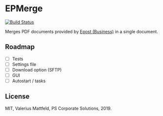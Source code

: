 # EPMerge
[![Build Status](https://dev.azure.com/valeriusmattfeld/EPMerge/_apis/build/status/EPMerge?branchName=master)](https://dev.azure.com/valeriusmattfeld/EPMerge/_build/latest?definitionId=1&branchName=master)

Merges PDF documents provided by [Epost (Business)](https://www.deutschepost.de/de/e/epost/geschaeftskunden/digitale-kopie.html) in a single document.

## Roadmap
- [ ] Tests
- [ ] Settings file
- [ ] Download option (SFTP)
- [ ] GUI
- [ ] Autostart / tasks

## License

MIT, Valerius Mattfeld, PS Corporate Solutions, 2019.
